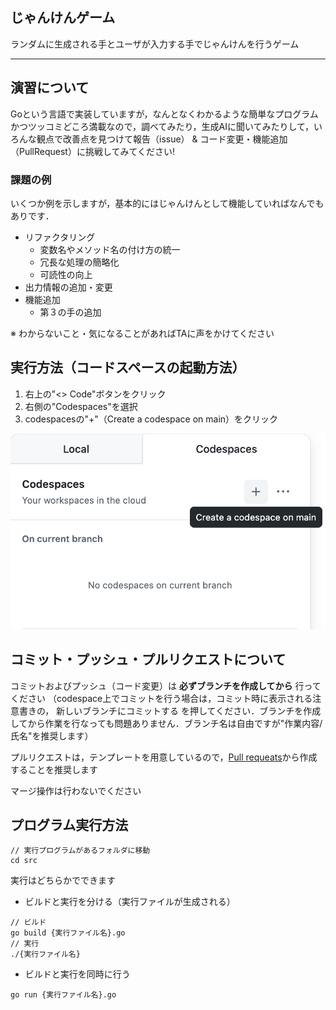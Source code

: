## じゃんけんゲーム
ランダムに生成される手とユーザが入力する手でじゃんけんを行うゲーム

***

## 演習について
Goという言語で実装していますが，なんとなくわかるような簡単なプログラムかつツッコミどころ満載なので，調べてみたり，生成AIに聞いてみたりして，いろんな観点で改善点を見つけて報告（issue） & コード変更・機能追加（PullRequest）に挑戦してみてください!

### 課題の例
いくつか例を示しますが，基本的にはじゃんけんとして機能していればなんでもありです．
- リファクタリング
  - 変数名やメソッド名の付け方の統一
  - 冗長な処理の簡略化
  - 可読性の向上
- 出力情報の追加・変更
- 機能追加
  - 第３の手の追加

※ わからないこと・気になることがあればTAに声をかけてください


## 実行方法（コードスペースの起動方法）
1. 右上の"<> Code"ボタンをクリック
2. 右側の"Codespaces"を選択
3. codespacesの"+"（Create a codespace on main）をクリック

![alt text](image-1.png)


## コミット・プッシュ・プルリクエストについて
コミットおよびプッシュ（コード変更）は **必ずブランチを作成してから** 行ってください
（codespace上でコミットを行う場合は，コミット時に表示される注意書きの， 新しいブランチにコミットする を押してください．ブランチを作成してから作業を行なっても問題ありません．ブランチ名は自由ですが"作業内容/氏名"を推奨します）

プルリクエストは，テンプレートを用意しているので，[Pull requeats](https://github.com/SocSEL-INFOseminar1-2025/rsp-game-go/pulls "rsp-game-go_pulls")から作成することを推奨します

マージ操作は行わないでください

## プログラム実行方法
```
// 実行プログラムがあるフォルダに移動
cd src
```

実行はどちらかでできます
- ビルドと実行を分ける（実行ファイルが生成される）
```
// ビルド
go build {実行ファイル名}.go
// 実行
./{実行ファイル名}
```

- ビルドと実行を同時に行う
```
go run {実行ファイル名}.go
```